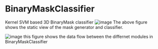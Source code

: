 # BinaryMaskClassifier
Kernel SVM based 3D BinaryMask classifier
![image](https://user-images.githubusercontent.com/86521736/123514159-12534500-d6af-11eb-9041-ec104bfc769a.png)
The above figure shows the static view of the mask generator and classifier.

![image](https://user-images.githubusercontent.com/86521736/123514169-2008ca80-d6af-11eb-9530-9c12851ade47.png)
this figure shows the data flow between the differnet modules in BinaryMaskClassifier
